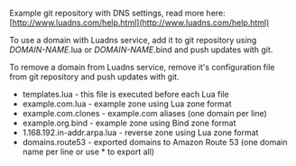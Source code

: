 Example git repository with DNS settings, read more here:
[http://www.luadns.com/help.html](http://www.luadns.com/help.html)

To use a domain with Luadns service, add it to git repository using
*DOMAIN-NAME*.lua or *DOMAIN-NAME*.bind and push updates with git.

To remove a domain from Luadns service, remove it's configuration
file from git repository and push updates with git.

* templates.lua - this file is executed before each Lua file 
* example.com.lua - example zone using Lua zone format
* example.com.clones - example.com aliases (one domain per line)
* example.org.bind - example zone using Bind zone format
* 1.168.192.in-addr.arpa.lua - reverse zone using Lua zone format
* domains.route53 - exported domains to Amazon Route 53
  (one domain name per line or use * to export all)

